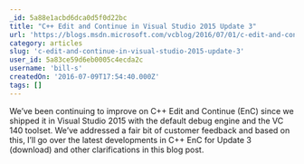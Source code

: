 ```yaml
---
_id: 5a88e1acbd6dca0d5f0d22bc
title: "C++ Edit and Continue in Visual Studio 2015 Update 3"
url: 'https://blogs.msdn.microsoft.com/vcblog/2016/07/01/c-edit-and-continue-in-visual-studio-2015-update-3/'
category: articles
slug: 'c-edit-and-continue-in-visual-studio-2015-update-3'
user_id: 5a83ce59d6eb0005c4ecda2c
username: 'bill-s'
createdOn: '2016-07-09T17:54:40.000Z'
tags: []
---
```


We’ve been continuing to improve on C++ Edit and Continue (EnC) since we shipped it in Visual Studio 2015 with the default debug engine and the VC 140 toolset. We’ve addressed a fair bit of customer feedback and based on this, I’ll go over the latest developments in C++ EnC for Update 3 (download) and other clarifications in this blog post.
